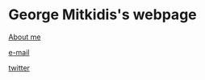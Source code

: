 # George Mitkidis's webpage



[About me](https://github.com/giorgosmit/giorgosmit.github.io/blob/master/about_me.md)

[e-mail](mailto:giorgosmit@gmail.com)	

[twitter](https://twitter.com/giorgosmit)